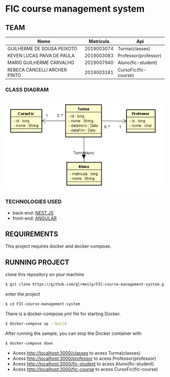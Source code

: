 # FIC course management system

## TEAM

|Nome|Matricula|Api|
|-|-|-|
|GUILHERME DE SOUSA PEIXOTO| 2019003074 | Turma(classes) |
|KEVEN LUCAS PAIVA DE PAULA| 2019003083 | Professor(professor) |
|MARIO GUILHERME CARVALHO| 2019007940 | Aluno(fic-student) |
|REBECA CANCELLI ARCHER PINTO| 2019003181 | CursoFic(fic-course) |

### CLASS DIAGRAM
![diagram](diagramaDeClasses.png)

### TECHNOLOGIES USED
* back-end: [NEST.JS](https://nestjs.com/)
* front-end: [ANGULAR](https://angular.io/)

## REQUIREMENTS 
This project requires docker and docker-compose.

## RUNNING PROJECT
clone this repository on your machine 
```bash
$ git clone https://github.com/glrmeslp/FIC-course-management-system.git
```
enter the project 
```bash
$ cd FIC-course-management-system
```
There is a docker-compose.yml file for starting Docker.

```bash
$ docker-compose up --build

```

After running the sample, you can stop the Docker container with

```bash
$ docker-compose down
```
* Acess [http://localhost:3000/classes](http://localhost:3000/classes) to acess Turma(classes)
* Acess [http://localhost:3000/professor](http://localhost:3000/professor) to acess Professor(professor)
* Acess [http://localhost:3000/fic-student](http://localhost:3000/fic-student) to acess Aluno(fic-student)
* Acess [http://localhost:3000/fic-course](http://localhost:3000/fic-course) to acess CursoFic(fic-course)

